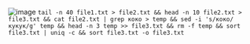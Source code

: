 ![image](https://user-images.githubusercontent.com/65599677/158015470-e70022e3-adcc-41e3-b341-40239810ac1f.png)
` tail -n 40 file1.txt > file2.txt && head -n 10 file2.txt > file3.txt && cat file2.txt | grep коко > temp && sed -i 's/коко/кукук/g' temp && head -n 3 temp >> file3.txt && rm -f temp && sort file3.txt | uniq -c && sort file3.txt -o file3.txt `
